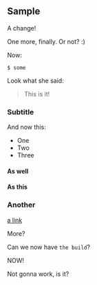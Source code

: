 ## Sample

A change!

One more, finally. Or not? :)

Now:

```
$ some 
```

Look what she said:

> This is it!

### Subtitle

And now this:

- One
- Two
- Three


#### As well

#### As this

### Another

[a link](https://aws.com)

More?


Can we now have `the build`?

NOW!


Not gonna work, is it?
